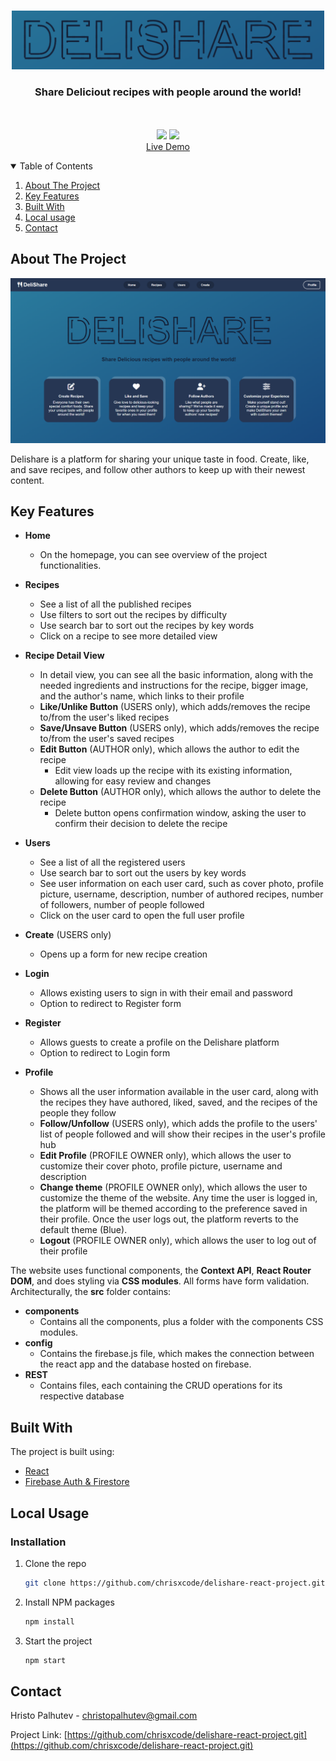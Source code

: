 <!-- PROJECT LOGO -->
<br />
<p align="center">
  <a href="https://github.com/chrisxcode/delishare-react-project.git">
    <img src="./public/delishare-logo.png" alt="Logo" width="500">
  </a>

  <h3 align="center">Share Deliciout recipes with people around the world!</h3>

  <p align="center">
    <br />
    <br />
    <img width ='46px' src ='https://raw.githubusercontent.com/rahulbanerjee26/githubAboutMeGenerator/main/icons/reactjs.svg'>
    <img width ='46px' src ='https://github.com/rahulbanerjee26/githubProfileReadmeGenerator/blob/main/icons/firebase.svg'>
    <br />
    <a href="https://delishare-react-project.web.app/">Live Demo</a>
  </p>
</p>



<!-- TABLE OF CONTENTS -->
<details open="open">
  <summary>Table of Contents</summary>
  <ol>
    <li><a href="#about-the-project">About The Project</a></li>
    <li><a href="#built-with">Key Features</a></li>
    <li><a href="#built-with">Built With</a></li>
    <li><a href="#local-usage">Local usage</a></li>
    <li><a href="#contact">Contact</a></li>
  </ol>
</details>



<!-- ABOUT THE PROJECT -->
## About The Project

![App Screen Shot][app-screenshot]

Delishare is a platform for sharing your unique taste in food. Create, like, and save recipes, and follow other authors to keep up with their newest content.

## Key Features

* **Home**
    * On the homepage, you can see overview of the project functionalities.

* **Recipes**
    * See a list of all the published recipes
    * Use filters to sort out the recipes by difficulty
    * Use search bar to sort out the recipes by key words
    * Click on a recipe to see more detailed view

* **Recipe Detail View**
    * In detail view, you can see all the basic information, along with the needed ingredients and instructions for the recipe, bigger image, and the author's name, which links to their profile
    * **Like/Unlike Button** (USERS only), which adds/removes the recipe to/from the user's liked recipes
    * **Save/Unsave Button** (USERS only), which adds/removes the recipe to/from the user's saved recipes
    * **Edit Button** (AUTHOR only), which allows the author to edit the recipe
        * Edit view loads up the recipe with its existing information, allowing for easy review and changes
    * **Delete Button** (AUTHOR only), which allows the author to delete the recipe
        * Delete button opens confirmation window, asking the user to confirm their decision to delete the recipe
    
* **Users**
    * See a list of all the registered users
    * Use search bar to sort out the users by key words
    * See user information on each user card, such as cover photo, profile picture, username, description, number of authored recipes, number of followers, number of people followed
    * Click on the user card to open the full user profile

* **Create** (USERS only)
    * Opens up a form for new recipe creation

* **Login**
    * Allows existing users to sign in with their email and password
    * Option to redirect to Register form

* **Register**
    * Allows guests to create a profile on the Delishare platform
    * Option to redirect to Login form

* **Profile**
    * Shows all the user information available in the user card, along with the recipes they have authored, liked, saved, and the recipes of the people they follow
    * **Follow/Unfollow** (USERS only), which adds the profile to the users' list of people followed and will show their recipes in the user's profile hub
    * **Edit Profile** (PROFILE OWNER only), which allows the user to customize their cover photo, profile picture, username and description
    * **Change theme** (PROFILE OWNER only), which allows the user to customize the theme of the website. Any time the user is logged in, the platform will be themed according to the preference saved in their profile. Once the user logs out, the platform reverts to the default theme (Blue).
    * **Logout** (PROFILE OWNER only), which allows the user to log out of their profile

The website uses functional components, the **Context API**, **React Router DOM**, and does styling via **CSS modules**. All forms have form validation. Architecturally, the **src** folder contains:

* **components**
    * Contains all the components, plus a folder with the components CSS modules.
* **config**
    * Contains the firebase.js file, which makes the connection between the react app and the database hosted on firebase.
* **REST**
    * Contains files, each containing the CRUD operations for its respective database


## Built With

The project is built using:
* [React](https://reactjs.org/)
* [Firebase Auth & Firestore](https://firebase.google.com/)

<!-- GETTING STARTED -->
## Local Usage


### Installation

1. Clone the repo
   ```sh
   git clone https://github.com/chrisxcode/delishare-react-project.git
   ```
2. Install NPM packages
   ```sh
   npm install
   ```
3. Start the project
   ```sh
   npm start
   ```


<!-- CONTACT -->
## Contact

Hristo Palhutev - christopalhutev@gmail.com

Project Link: [https://github.com/chrisxcode/delishare-react-project.git](https://github.com/chrisxcode/delishare-react-project.git)



[app-screenshot]: public/screenshot.png